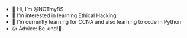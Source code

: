 - 👋 Hi, I’m @NOTmyBS
- 👀 I’m interested in learning Ethical Hacking
- 🌱 I’m currently learning for CCNA and also learning to code in Python
- 👍 Advice: Be kind!🙏 
<!---
NOTmyBS/NOTmyBS is a ✨ special ✨ repository because its `README.md` (this file) appears on your GitHub profile.
You can click the Preview link to take a look at your changes.
--->

